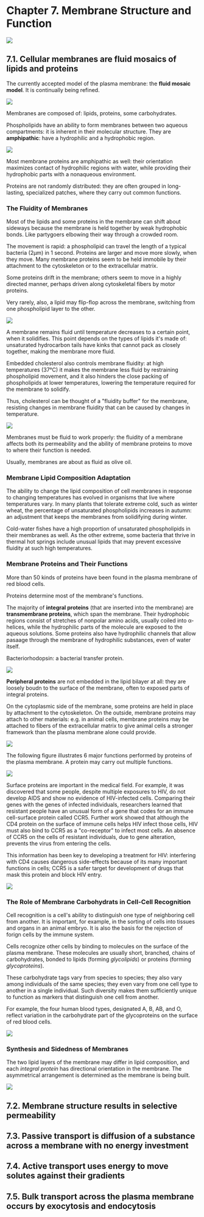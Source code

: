 # Chapter 7. Membrane Structure and Function

![](img/07/how-does-plasma-membrane-regulate-molecular-traffic.png)

## 7.1. Cellular membranes are fluid mosaics of lipids and proteins
The currently accepted model of the plasma membrane: the **fluid mosaic model**. It is continually being refined.

![](img/07/membrane-model.png)

Membranes are composed of: lipids, proteins, some carbohydrates.

Phospholipids have an ability to form membranes between two aqueous compartments: it is inherent in their molecular structure. They are **amphipathic**: have a hydrophilic and a hydrophobic region.

![](img/07/phospholipid-bilayer.png)

Most membrane proteins are amphipathic as well: their orientation maximizes contact of hydrophilic regions with water, while providing their hydrophobic parts with a nonaqueous environment.

Proteins are not randomly distributed: they are often grouped in long-lasting, specialized patches, where they carry out common functions.

### The Fluidity of Membranes
Most of the lipids and some proteins in the membrane can shift about sideways because the membrane is held together by weak hydrophobic bonds. Like partygoers elbowing their way through a crowded room.

The movement is rapid: a phospholipid can travel the length of a typical bacteria (2μm) in 1 second. Proteins are larger and move more slowly, when they move. Many membrane proteins seem to be held immobile by their attachment to the cytoskeleton or to the extracellular matrix.

Some proteins drift in the membrane; others seem to move in a highly directed manner, perhaps driven along cytoskeletal fibers by motor proteins.

Very rarely, also, a lipid may flip-flop across the membrane, switching from one phospholipid layer to the other.

![](img/07/proteins-move-sideways.png)

A membrane remains fluid until temperature decreases to a certain point, when it solidifies. This point depends on the types of lipids it's made of: unsaturated hydrocarbon tails have kinks that cannot pack as closely together, making the membrane more fluid.

Embedded cholesterol also controls membrane fluidity: at high temperatures (37℃) it makes the membrane less fluid by restraining phospholipid movement, and it also hinders the close packing of phospholipids at lower temperatures, lowering the temperature required for the membrane to solidify.

Thus, cholesterol can be thought of a "fluidity buffer" for the membrane, resisting changes in membrane fluidity that can be caused by changes in temperature.

![](img/07/membrane-fluidity-factors.png)

Membranes must be fluid to work properly: the fluidity of a membrane affects both its permeability and the ability of membrane proteins to move to where their function is needed.

Usually, membranes are about as fluid as olive oil.

### Membrane Lipid Composition Adaptation
The ability to change the lipid composition of cell membranes in response to changing temperatures has evolved in organisms that live where temperatures vary. In many plants that tolerate extreme cold, such as winter wheat, the percentage of unsaturated phospholipids increases in autumn: an adjustment that keeps the membranes from solidifying during winter.

Cold-water fishes have a high proportion of unsaturated phospholipids in their membranes as well. As the other extreme, some bacteria that thrive in thermal hot springs include unusual lipids that may prevent excessive fluidity at such high temperatures.

### Membrane Proteins and Their Functions
More than 50 kinds of proteins have been found in the plasma membrane of red blood cells.

Proteins determine most of the membrane's functions.

The majority of **integral proteins** (that are inserted into the membrane) are **transmembrane proteins**, which span the membrane. Their hydrophobic regions consist of stretches of nonpolar amino acids, usually coiled into α-helices, while the hydrophilic parts of the molecule are exposed to the aqueous solutions.
Some proteins also have hydrophilic channels that allow pasaage through the membrane of hydrophilic substances, even of water itself.

Bacteriorhodopsin: a bacterial transfer protein.

![](img/07/bacteriorhodopsin.png)

**Peripheral proteins** are not embedded in the lipid bilayer at all: they are loosely boudn to the surface of the membrane, often to exposed parts of integral proteins.

On the cytoplasmic side of the membrane, some proteins are held in place by attachment to the cytoskeleton. On the outside, membrane proteins may attach to other materials: e.g. in animal cells, membrane proteins may be attached to fibers of the extracellular matrix to give animal cells a stronger framework than the plasma membrane alone could provide.

![](img/07/ecm-and-integrin.png)

The following figure illustrates 6 major functions performed by proteins of the plasma membrane. A protein may carry out multiple functions.

![](img/07/protein-functions.png)

Surface proteins are important in the medical field. For example, it was discovered that some people, despite multiple exposures to HIV, do not develop AIDS and show no evidence of HIV-infected cells. Comparing their genes with the genes of infected individuals, researchers learned that resistant people have an unusual form of a gene that codes for an immune cell-surface protein called CCR5. Further work showed that although the CD4 protein on the surface of immune cells helps HIV infect those cells, HIV must also bind to CCR5 as a "co-receptor" to infect most cells. An absence of CCR5 on the cells of resistant individuals, due to gene alteration, prevents the virus from entering the cells.

This information has been key to developing a treatment for HIV: interfering with CD4 causes dangerous side-effects because of its many important functions in cells; CCR5 is a safer target for development of drugs that mask this protein and block HIV entry.

![](img/07/hiv-resistance-CCR5.png)


### The Role of Membrane Carbohydrats in Cell-Cell Recognition
Cell recognition is a cell's ability to distinguish one type of neighboring cell from another. It is important, for example, in the sorting of cells into tissues and organs in an animal embryo. It is also the basis for the rejection of forign cells by the immune system.

Cells recognize other cells by binding to molecules on the surface of the plasma membrane. These molecules are usually short, branched, chains of carbohydrates, bonded to lipids (forming *glycolipids*) or proteins (forming *glycoproteins*).

These carbohydrate tags vary from species to species; they also vary among individuals of the same species; they even vary from one cell type to another in a single individual. Such diversity makes them sufficiently unique to function as markers that distinguish one cell from another.

For example, the four human blood types, designated A, B, AB, and O, reflect variation in the carbohydrate part of the glycoproteins on the surface of red blood cells.

![](img/07/red_blood_cell_types_and_carbohydrates.png)


### Synthesis and Sidedness of Membranes
The two lipid layers of the membrane may differ in lipid composition, and each *integral protein* has directional orientation in the membrane.
The asymmetrical arrangement is determined as the membrane is being built.

![](img/07/synthesis-of-membrane-components-and-their-orientation.png)





## 7.2. Membrane structure results in selective permeability



## 7.3. Passive transport is diffusion of a substance across a membrane with no energy investment



## 7.4. Active transport uses energy to move solutes against their gradients



## 7.5. Bulk transport across the plasma membrane occurs by exocytosis and endocytosis
